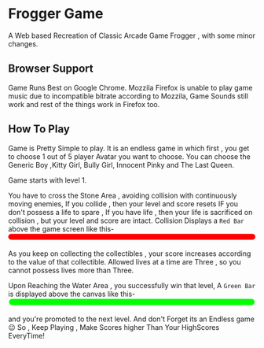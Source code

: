 # Frogger Game
A Web based Recreation of Classic Arcade Game Frogger , with some minor changes.

## Browser Support
Game Runs Best on Google Chrome. Mozzila Firefox is unable to play game music due to incompatible bitrate according to Mozzila,
Game Sounds still work and rest of the things work in Firefox too.

## How To Play
Game is Pretty Simple to play. It is an endless game in which first , you get to choose 1 out of 5 player Avatar you want to choose. You can choose the Generic Boy ,Kitty Girl, Bully Girl, Innocent Pinky and The Last Queen.

Game starts with level 1.

You have to cross the Stone Area , avoiding collision with continuously moving enemies, If you collide , then your level and score resets IF you don't possess a life to spare , If you have life , then your life is sacrificed on collision , but your level and score are intact. Collision Displays a `Red Bar`  above the game screen like this-
![Green Bar](https://github.com/DriftedHawk49/FroggerGame/blob/master/readme_assests/red-bar.png)

As you keep on collecting the collectibles , your score increases according to the value of that collectible. Allowed lives at a time are Three , so you cannot possess lives more than Three.

Upon Reaching the Water Area , you successfully win that level,
A `Green Bar` is displayed above the canvas like this-
![Green Bar](https://github.com/DriftedHawk49/FroggerGame/blob/master/readme_assests/green-bar.png)

 and you're promoted to the next level. And don't Forget its an Endless game :wink: So , Keep Playing , Make Scores higher Than Your HighScores EveryTime!

